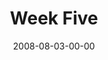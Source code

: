 ---
layout: message
category: message
series: "One"
title: "Week Five"
date: 2008-08-03-00-00
message_id: 509
audio: "http://s3.amazonaws.com/crossroadsaudiomessages/One_Week_5_Kevin_Meyers_8-3-2008.mp3"
audio-duration: "37:21"
notes-description: "Study Notes for One (Week Five)"
notes: "http://s3.amazonaws.com/crossroads-media/media/legacy/documents/SN_08-03-08.pdf"
notes-title: "One (Week Five) - Study Notes"
program: "http://s3.amazonaws.com/crossroads-media/media/legacy/documents/0802_03Program.pdf"
description: "Kevin Myers from Atlanta shares his thoughts about unity in the Church."
video: "http://s3.amazonaws.com/crossroadsvideomessages/One-week5.mp4"
video-duration: "37:55"
video-image: "http://s3.amazonaws.com/crossroads-media/images/legacy/content/one-week5-still.jpg"
explicit: false
---